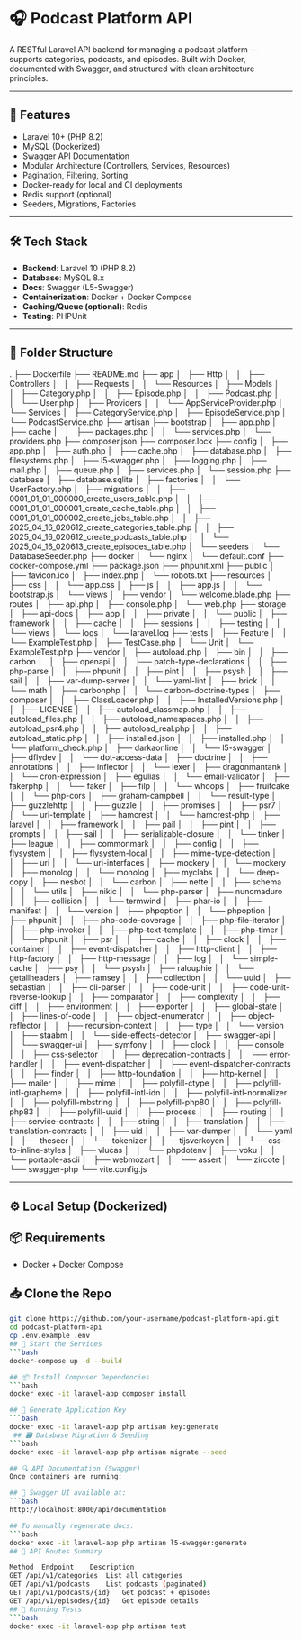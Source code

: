 # 🎧 Podcast Platform API

A RESTful Laravel API backend for managing a podcast platform — supports categories, podcasts, and episodes. Built with Docker, documented with Swagger, and structured with clean architecture principles.

---

## 🚀 Features

- Laravel 10+ (PHP 8.2)
- MySQL (Dockerized)
- Swagger API Documentation
- Modular Architecture (Controllers, Services, Resources)
- Pagination, Filtering, Sorting
- Docker-ready for local and CI deployments
- Redis support (optional)
- Seeders, Migrations, Factories

---

## 🛠 Tech Stack

- **Backend**: Laravel 10 (PHP 8.2)
- **Database**: MySQL 8.x
- **Docs**: Swagger (L5-Swagger)
- **Containerization**: Docker + Docker Compose
- **Caching/Queue (optional)**: Redis
- **Testing**: PHPUnit

---

## 📁 Folder Structure

.
├── Dockerfile
├── README.md
├── app
│   ├── Http
│   │   ├── Controllers
│   │   ├── Requests
│   │   └── Resources
│   ├── Models
│   │   ├── Category.php
│   │   ├── Episode.php
│   │   ├── Podcast.php
│   │   └── User.php
│   ├── Providers
│   │   └── AppServiceProvider.php
│   └── Services
│       ├── CategoryService.php
│       ├── EpisodeService.php
│       └── PodcastService.php
├── artisan
├── bootstrap
│   ├── app.php
│   ├── cache
│   │   ├── packages.php
│   │   └── services.php
│   └── providers.php
├── composer.json
├── composer.lock
├── config
│   ├── app.php
│   ├── auth.php
│   ├── cache.php
│   ├── database.php
│   ├── filesystems.php
│   ├── l5-swagger.php
│   ├── logging.php
│   ├── mail.php
│   ├── queue.php
│   ├── services.php
│   └── session.php
├── database
│   ├── database.sqlite
│   ├── factories
│   │   └── UserFactory.php
│   ├── migrations
│   │   ├── 0001_01_01_000000_create_users_table.php
│   │   ├── 0001_01_01_000001_create_cache_table.php
│   │   ├── 0001_01_01_000002_create_jobs_table.php
│   │   ├── 2025_04_16_020612_create_categories_table.php
│   │   ├── 2025_04_16_020612_create_podcasts_table.php
│   │   └── 2025_04_16_020613_create_episodes_table.php
│   └── seeders
│       └── DatabaseSeeder.php
├── docker
│   └── nginx
│       └── default.conf
├── docker-compose.yml
├── package.json
├── phpunit.xml
├── public
│   ├── favicon.ico
│   ├── index.php
│   └── robots.txt
├── resources
│   ├── css
│   │   └── app.css
│   ├── js
│   │   ├── app.js
│   │   └── bootstrap.js
│   └── views
│       ├── vendor
│       └── welcome.blade.php
├── routes
│   ├── api.php
│   ├── console.php
│   └── web.php
├── storage
│   ├── api-docs
│   ├── app
│   │   ├── private
│   │   └── public
│   ├── framework
│   │   ├── cache
│   │   ├── sessions
│   │   ├── testing
│   │   └── views
│   └── logs
│       └── laravel.log
├── tests
│   ├── Feature
│   │   └── ExampleTest.php
│   ├── TestCase.php
│   └── Unit
│       └── ExampleTest.php
├── vendor
│   ├── autoload.php
│   ├── bin
│   │   ├── carbon
│   │   ├── openapi
│   │   ├── patch-type-declarations
│   │   ├── php-parse
│   │   ├── phpunit
│   │   ├── pint
│   │   ├── psysh
│   │   ├── sail
│   │   ├── var-dump-server
│   │   └── yaml-lint
│   ├── brick
│   │   └── math
│   ├── carbonphp
│   │   └── carbon-doctrine-types
│   ├── composer
│   │   ├── ClassLoader.php
│   │   ├── InstalledVersions.php
│   │   ├── LICENSE
│   │   ├── autoload_classmap.php
│   │   ├── autoload_files.php
│   │   ├── autoload_namespaces.php
│   │   ├── autoload_psr4.php
│   │   ├── autoload_real.php
│   │   ├── autoload_static.php
│   │   ├── installed.json
│   │   ├── installed.php
│   │   └── platform_check.php
│   ├── darkaonline
│   │   └── l5-swagger
│   ├── dflydev
│   │   └── dot-access-data
│   ├── doctrine
│   │   ├── annotations
│   │   ├── inflector
│   │   └── lexer
│   ├── dragonmantank
│   │   └── cron-expression
│   ├── egulias
│   │   └── email-validator
│   ├── fakerphp
│   │   └── faker
│   ├── filp
│   │   └── whoops
│   ├── fruitcake
│   │   └── php-cors
│   ├── graham-campbell
│   │   └── result-type
│   ├── guzzlehttp
│   │   ├── guzzle
│   │   ├── promises
│   │   ├── psr7
│   │   └── uri-template
│   ├── hamcrest
│   │   └── hamcrest-php
│   ├── laravel
│   │   ├── framework
│   │   ├── pail
│   │   ├── pint
│   │   ├── prompts
│   │   ├── sail
│   │   ├── serializable-closure
│   │   └── tinker
│   ├── league
│   │   ├── commonmark
│   │   ├── config
│   │   ├── flysystem
│   │   ├── flysystem-local
│   │   ├── mime-type-detection
│   │   ├── uri
│   │   └── uri-interfaces
│   ├── mockery
│   │   └── mockery
│   ├── monolog
│   │   └── monolog
│   ├── myclabs
│   │   └── deep-copy
│   ├── nesbot
│   │   └── carbon
│   ├── nette
│   │   ├── schema
│   │   └── utils
│   ├── nikic
│   │   └── php-parser
│   ├── nunomaduro
│   │   ├── collision
│   │   └── termwind
│   ├── phar-io
│   │   ├── manifest
│   │   └── version
│   ├── phpoption
│   │   └── phpoption
│   ├── phpunit
│   │   ├── php-code-coverage
│   │   ├── php-file-iterator
│   │   ├── php-invoker
│   │   ├── php-text-template
│   │   ├── php-timer
│   │   └── phpunit
│   ├── psr
│   │   ├── cache
│   │   ├── clock
│   │   ├── container
│   │   ├── event-dispatcher
│   │   ├── http-client
│   │   ├── http-factory
│   │   ├── http-message
│   │   ├── log
│   │   └── simple-cache
│   ├── psy
│   │   └── psysh
│   ├── ralouphie
│   │   └── getallheaders
│   ├── ramsey
│   │   ├── collection
│   │   └── uuid
│   ├── sebastian
│   │   ├── cli-parser
│   │   ├── code-unit
│   │   ├── code-unit-reverse-lookup
│   │   ├── comparator
│   │   ├── complexity
│   │   ├── diff
│   │   ├── environment
│   │   ├── exporter
│   │   ├── global-state
│   │   ├── lines-of-code
│   │   ├── object-enumerator
│   │   ├── object-reflector
│   │   ├── recursion-context
│   │   ├── type
│   │   └── version
│   ├── staabm
│   │   └── side-effects-detector
│   ├── swagger-api
│   │   └── swagger-ui
│   ├── symfony
│   │   ├── clock
│   │   ├── console
│   │   ├── css-selector
│   │   ├── deprecation-contracts
│   │   ├── error-handler
│   │   ├── event-dispatcher
│   │   ├── event-dispatcher-contracts
│   │   ├── finder
│   │   ├── http-foundation
│   │   ├── http-kernel
│   │   ├── mailer
│   │   ├── mime
│   │   ├── polyfill-ctype
│   │   ├── polyfill-intl-grapheme
│   │   ├── polyfill-intl-idn
│   │   ├── polyfill-intl-normalizer
│   │   ├── polyfill-mbstring
│   │   ├── polyfill-php80
│   │   ├── polyfill-php83
│   │   ├── polyfill-uuid
│   │   ├── process
│   │   ├── routing
│   │   ├── service-contracts
│   │   ├── string
│   │   ├── translation
│   │   ├── translation-contracts
│   │   ├── uid
│   │   ├── var-dumper
│   │   └── yaml
│   ├── theseer
│   │   └── tokenizer
│   ├── tijsverkoyen
│   │   └── css-to-inline-styles
│   ├── vlucas
│   │   └── phpdotenv
│   ├── voku
│   │   └── portable-ascii
│   ├── webmozart
│   │   └── assert
│   └── zircote
│       └── swagger-php
└── vite.config.js



---

## ⚙️ Local Setup (Dockerized)

## 📦 Requirements

- Docker + Docker Compose

## 📥 Clone the Repo

```bash
git clone https://github.com/your-username/podcast-platform-api.git
cd podcast-platform-api
cp .env.example .env
## 🐳 Start the Services
```bash 
docker-compose up -d --build

## 📦 Install Composer Dependencies
```bash
docker exec -it laravel-app composer install

## 🔑 Generate Application Key
```bash
docker exec -it laravel-app php artisan key:generate
 ## 🗃️ Database Migration & Seeding
```bash
docker exec -it laravel-app php artisan migrate --seed

## 🔍 API Documentation (Swagger)
Once containers are running:

## 📄 Swagger UI available at:
```bash
http://localhost:8000/api/documentation

## To manually regenerate docs:
```bash
docker exec -it laravel-app php artisan l5-swagger:generate
## 🔗 API Routes Summary

Method	Endpoint	Description
GET	/api/v1/categories	List all categories
GET	/api/v1/podcasts	List podcasts (paginated)
GET	/api/v1/podcasts/{id}	Get podcast + episodes
GET	/api/v1/episodes/{id}	Get episode details
## 🧪 Running Tests
```bash
docker exec -it laravel-app php artisan test

